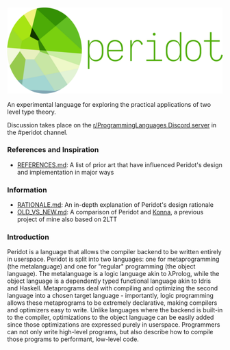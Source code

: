 ![Peridot logo](./logo.png)

An experimental language for exploring the practical applications of two level type theory.

Discussion takes place on the [r/ProgrammingLanguages Discord server](https://discord.gg/jFZ8JyUNtn) in the #peridot channel.

### References and Inspiration

* [REFERENCES.md](./REFERENCES.md): A list of prior art that have influenced Peridot's design and implementation in major ways

### Information

* [RATIONALE.md](./notes/RATIONALE.md): An in-depth explanation of Peridot's design rationale
* [OLD_VS_NEW.md](./notes/OLD_VS_NEW.md): A comparison of Peridot and [Konna](https://github.com/eashanhatti/konna), a previous project of mine also based on 2LTT

### Introduction

Peridot is a language that allows the compiler backend to be written entirely in userspace. Peridot is split into two languages: one for metaprogramming (the metalanguage) and one for "regular" programming (the object language). The metalanguage is a logic language akin to λProlog, while the object language is a dependently typed functional language akin to Idris and Haskell. Metaprograms deal with compiling and optimizing the second language into a chosen target language - importantly, logic programming allows these metaprograms to be extremely declarative, making compilers and optimizers easy to write. Unlike languages where the backend is built-in to the compiler, optimizations to the object language can be easily added since those optimizations are expressed purely in userspace. Programmers can not only write high-level programs, but also describe how to compile those programs to performant, low-level code.
